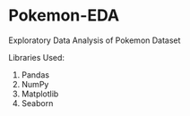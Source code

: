 # Pokemon-EDA
Exploratory Data Analysis of Pokemon Dataset

Libraries Used:
1. Pandas
2. NumPy
3. Matplotlib
4. Seaborn
